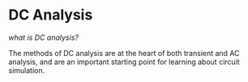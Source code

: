 # DC Analysis

*what is DC analysis?*

The methods of DC analysis are at the heart of both transient and AC analysis, and are an important starting point for learning about circuit simulation.
